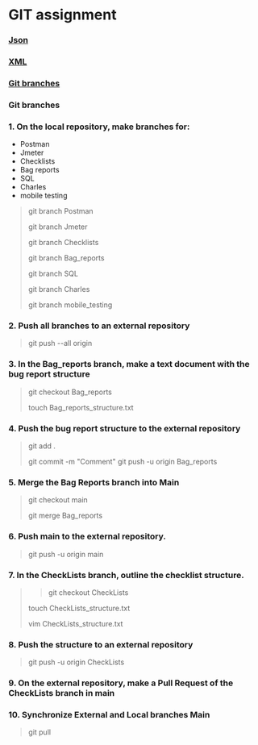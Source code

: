 # GIT assignment
### [Json](https://github.com/NastassiaMam/JSON#json)
### [XML](https://github.com/NastassiaMam/XML/blob/main/README.md#xml)
### [Git branches](https://github.com/NastassiaMam/Git/blob/main/README.md#git-branches) 
### Git branches
### 1. On the local repository, make branches for:
- Postman
- Jmeter
- Checklists
- Bag reports
- SQL
- Charles
- mobile testing
> git branch Postman
>
> git branch Jmeter
>
> git branch Checklists
>
> git branch Bag_reports
>
> git branch SQL
> 
> git branch Charles
>
> git branch mobile_testing
### 2. Push all branches to an external repository
> git push --all origin
### 3. In the Bag_reports branch, make a text document with the bug report structure
> git checkout Bag_reports
>
> touch Bag_reports_structure.txt
### 4. Push the bug report structure to the external repository
> git add .
>
> git commit -m "Comment"
> git push -u origin Bag_reports
### 5. Merge the Bag Reports branch into Main
> git checkout main
>
> git merge Bag_reports
### 6. Push main to the external repository.
> git push -u origin main
### 7. In the CheckLists branch, outline the checklist structure.
>> git checkout CheckLists
>
> touch CheckLists_structure.txt
>
> vim CheckLists_structure.txt
### 8. Push the structure to an external repository
> git push -u origin CheckLists
### 9. On the external repository, make a Pull Request of the CheckLists branch in main
### 10. Synchronize External and Local branches Main
> git pull 
